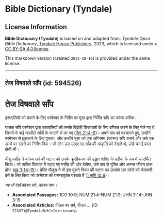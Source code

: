 # Bible Dictionary (Tyndale)

## License Information

**Bible Dictionary (Tyndale)** is based on and adapted from: _Tyndale Open Bible Dictionary_, [Tyndale House Publishers](https://tyndaleopenresources.com/), 2023, which is licensed under a [CC BY-SA 4.0 license](https://creativecommons.org/licenses/by-sa/4.0/legalcode.en).

This markdown version (created `2025-10-16`) is provided under the same license.



--------------------------------

## तेज विषवाले साँप (id: 594526)

तेज विषवाले साँप
================

इस्राएलियों को बचाने के लिए परमेश्वर के निर्देश पर मूसा द्वारा निर्मित साँप का कांस्य प्रतीक।

घातक साँप परमेश्वर द्वारा इस्राएलियों को उनके विद्रोही शिकायतों के लिए दण्डित करने के लिए भेजे गए थे, जिनमें से कई जहरीले साँपों के काटने से मर गए ([गिन 21:4–9](https://ref.ly/Num21:4-Num21:9))। अपने पाप को पहचानते हुए, उन्होंने परमेश्वर से छुटकारे के लिए पुकारा, और उन्होंने मूसा को एक अग्निमय (कांस्य) साँप बनाने और उसे एक खम्भे पर रखने का निर्देश दिया। जो लोग उस उठाए गए साँप की आकृति को देखते थे, उन्हें चंगाई प्राप्त होती थी।

यीशु मसीह ने कांस्य सर्प की घटना को उनके क्रूसीकरण की उद्धार शक्ति के प्रतीक के रूप में सन्दर्भित किया। जो व्यक्ति विश्वास में उठाए गए मसीह की ओर देखेगा, उसे पाप से मुक्ति और अनन्त जीवन प्राप्त होगा ([यूह 3:14–15](https://ref.ly/John3:14-John3:15))। प्रेरित पौलुस ने भी इस पुराने नियम की घटना का उपयोग उन लोगों को चेतावनी देने के लिए किया जो परमेश्वर को घमण्डपूर्वक परखते हैं ([1 कुरि 10:9](https://ref.ly/1Cor10:9))।

*यह भी देखें* कांस्य सर्प, कांस्य नाग। 

* **Associated Passages:** 1CO 10:9; NUM 21:4–NUM 21:9; JHN 3:14–JHN 3:15
* **Associated Articles:** पीतल का सर्प, पीतल ... (ID: `578871@TyndaleBibleDictionary`)

